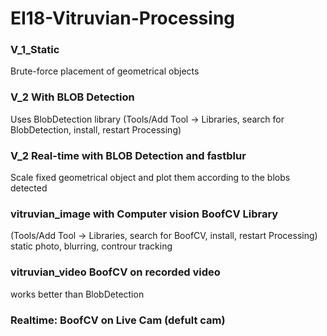 # EI18-Vitruvian-Processing
### V_1_Static
Brute-force placement of geometrical objects
### V_2 With BLOB Detection
Uses BlobDetection library
(Tools/Add Tool -> Libraries, search for BlobDetection, install, restart Processing)
### V_2 Real-time with BLOB Detection and fastblur
Scale fixed geometrical object and plot them according to the blobs detected
### vitruvian_image with Computer vision BoofCV Library
(Tools/Add Tool -> Libraries, search for BoofCV, install, restart Processing)
static photo, blurring, controur tracking
### vitruvian_video BoofCV on recorded video
works better than BlobDetection
### Realtime: BoofCV on Live Cam (defult cam)

